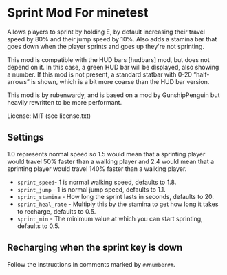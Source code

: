 # Sprint Mod For minetest

Allows players to sprint by holding E, by default increasing their travel speed
by 80% and their jump speed by 10%. Also adds a stamina bar that goes down when
the player sprints and goes up they're not sprinting.

This mod is compatible with the HUD bars [hudbars] mod, but does not depend on
it. In this case, a green HUD bar will be displayed, also showing a number.
If this mod is not present, a standard statbar with 0-20 “half-arrows” is shown,
which is a bit more coarse than the HUD bar version.

This mod is by rubenwardy, and is based on a mod by GunshipPenguin but heavily
rewritten to be more performant.

License: MIT (see license.txt)

## Settings

1.0 represents normal speed so 1.5 would mean that a sprinting player would
travel 50% faster than a walking player and 2.4 would mean that a sprinting
player would travel 140% faster than a walking player.

* `sprint_speed`- 1 is normal walking speed, defaults to 1.8.
* `sprint_jump` - 1 is normal jump speed, defaults to 1.1.
* `sprint_stamina` - How long the sprint lasts in seconds, defaults to 20.
* `sprint_heal_rate` - Multiply this by the stamina to get how long it takes to recharge, defaults to 0.5.
* `sprint_min` - The minimum value at which you can start sprinting, defaults to 0.5.

## Recharging when the sprint key is down

Follow the instructions in comments marked by `##number##`.
